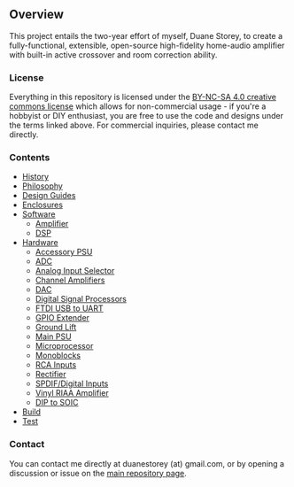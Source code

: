 ## Overview

This project entails the two-year effort of myself, Duane Storey, to create a fully-functional, extensible, open-source high-fidelity home-audio amplifier with built-in active crossover and room correction ability. 

### License 

Everything in this repository is licensed under the [BY-NC-SA 4.0 creative commons license](https://creativecommons.org/licenses/by-nc-sa/4.0/) which allows for non-commercial usage - if you're a hobbyist or DIY enthusiast, you are free to use the code and designs under the terms linked above. For commercial inquiries, please contact me directly.

### Contents

- [History](history.md)
- [Philosophy](philosophy.md)
- [Design Guides](design-guides.md)
- [Enclosures](enclosures.md)
- [Software](software.md)
    - [Amplifier](software-amp.md)
    - [DSP](software-dsp.md)
- [Hardware](hardware.md)
    - [Accessory PSU](dual-psu.md)
    - [ADC](adc.md)
    - [Analog Input Selector](input-sel.md)
    - [Channel Amplifiers](lm3886.md)
    - [DAC](dac.md)
    - [Digital Signal Processors](dsps.md)
    - [FTDI USB to UART](ftdi.md)
    - [GPIO Extender](gpio-extend.md)
    - [Ground Lift](lift.md)
    - [Main PSU](psu.md)
    - [Microprocessor](uproc.md)
    - [Monoblocks](mono.md)
    - [RCA Inputs](inputs.md)
    - [Rectifier](rectifier.md)
    - [SPDIF/Digital Inputs](spdif.md)
    - [Vinyl RIAA Amplifier](vinyl.md)
    - [DIP to SOIC](soic.md)
- [Build](build.md)
- [Test](test.md)

### Contact

You can contact me directly at duanestorey (at) gmail.com, or by opening a discussion or issue on the [main repository page](https://github.com/duanestorey/hifi-amp). 